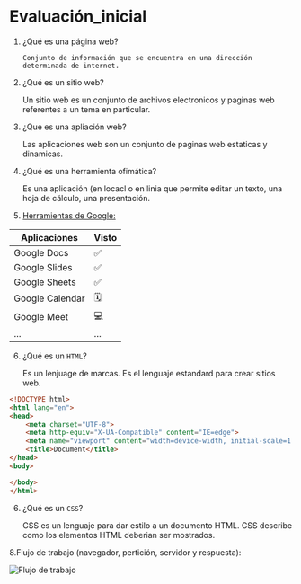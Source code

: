 # Evaluación_inicial
1. ¿Qué es una página web?

       Conjunto de información que se encuentra en una dirección determinada de internet.

2. ¿Qué es un sitio web? 

    Un sitio web es un conjunto de archivos electronicos y paginas web referentes a un tema en 
    particular.

3. ¿Que es una apliación web? 

    Las aplicaciones web son un conjunto de paginas web estaticas y dinamicas.

4. ¿Qué es una herramienta ofimática?

    Es una aplicación (en locacl o en linia que permite editar un texto, una hoja de cálculo,       una presentación.

5. [Herramientas de Google:](https://www.google.com/intl/es-419/chrome/browser-tools/ "Haz clic aqui para visitar las herramientas de google")


| Aplicaciones | Visto |
|------------| ----- |
| Google Docs | ✅ |
| Google Slides | ✅ | 
| Google Sheets | ✅ |
| Google Calendar | 🗓️ |
| Google Meet | 💻 |
| ... | ... |


6. ¿Qué es un ```HTML```?

    Es un lenjuage de marcas. Es el lenguaje estandard para crear sitios web.

```html
<!DOCTYPE html>
<html lang="en">
<head>
    <meta charset="UTF-8">
    <meta http-equiv="X-UA-Compatible" content="IE=edge">
    <meta name="viewport" content="width=device-width, initial-scale=1.0">
    <title>Document</title>
</head>
<body>

</body>
</html>
```

6. ¿Qué es un ```CSS```?

    CSS es un lenguaje para dar estilo a un documento HTML. CSS describe como los elementos HTML    deberian ser mostrados.

8.Flujo de trabajo (navegador, pertición, servidor y respuesta):

![Flujo de trabajo](https://github.com/Sergi-Rafael/M4-UF1-A2-DocumentarConMarkdown/blob/main/Flujo_de_trabajo.png "Haciendo clic vas a la foto")
